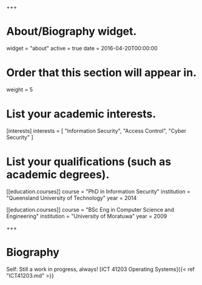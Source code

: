 +++
# About/Biography widget.
widget = "about"
active = true
date = 2016-04-20T00:00:00

# Order that this section will appear in.
weight = 5

# List your academic interests.
[interests]
  interests = [
    "Information Security",
    "Access Control",
    "Cyber Security"
  ]

# List your qualifications (such as academic degrees).
[[education.courses]]
  course = "PhD in Information Security"
  institution = "Queensland University of Technology"
  year = 2014

[[education.courses]]
  course = "BSc Eng in Computer Science and Engineering"
  institution = "University of Moratuwa"
  year = 2009
 
+++

# Biography

Self: Still a work in progress, always!
[ICT 41203 Operating Systems]{{< ref "ICT41203.md" >}}
